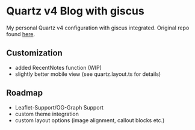 # Quartz v4 Blog with giscus

My personal Quartz v4 configuration with giscus integrated. Original repo found [here](https://github.com/rickliujh/techblog).

## Customization

- added RecentNotes function (WIP)
- slightly better mobile view (see quartz.layout.ts for details)

## Roadmap

- Leaflet-Support/OG-Graph Support
- custom theme integration
- custom layout options (image alignment, callout blocks etc.)
